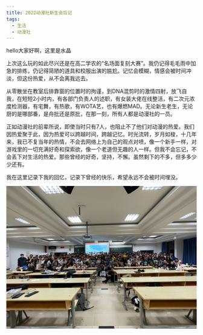 ```yaml
---
title: 2022动漫社新生会后记
tags: 
  - 生活
  - 动漫社
---
```

hello大家好啊，这里是水晶

上次这么玩的如此尽兴还是在高二学农的“名场面复刻大赛”。我仍记得毛毛雨中加急的排练，仍记得简陋的道具和校服出演的尴尬。记忆会模糊，情感会被时间冲淡，但这份热爱，从不会离我远去。

从零散坐在教室后排靠窗的位置时的拘谨，到DNA混剪时的激情四射，放飞自我，在短短2小时内，有各部门负责人的述职，有女装大佬在线整活，有二次元浓度检测器，有宅舞，有热歌，有WOTA艺，也有爆燃MAD。无论新生老生，无论厨的是哪部番，是舟批还是原批，在那一刻，所有人都是动漫社的一员。

正如动漫社的前辈所说，即使当时只有7人，也阻止不了他们对动漫的热爱。我们因热爱聚于此，因为热爱可以跨越时间，跨越记忆。时光流转，岁月如梭，十几年来，我已不复当年的热情，不会去网络上为自己的观点对喷，像一个新手一样，对游戏里的一切充满好奇和探索欲，像一个老道但无趣的人一样。但我不会忘记，不会丢下对生活的热爱。那些曾经的好奇，坚持，不懈。虽然剩下的不多，但多多少少还有。

我在这里记录下我的回忆，记录下曾经的快乐，希望永远不会被时间埋没。

![](image/Seventh_Century.png)